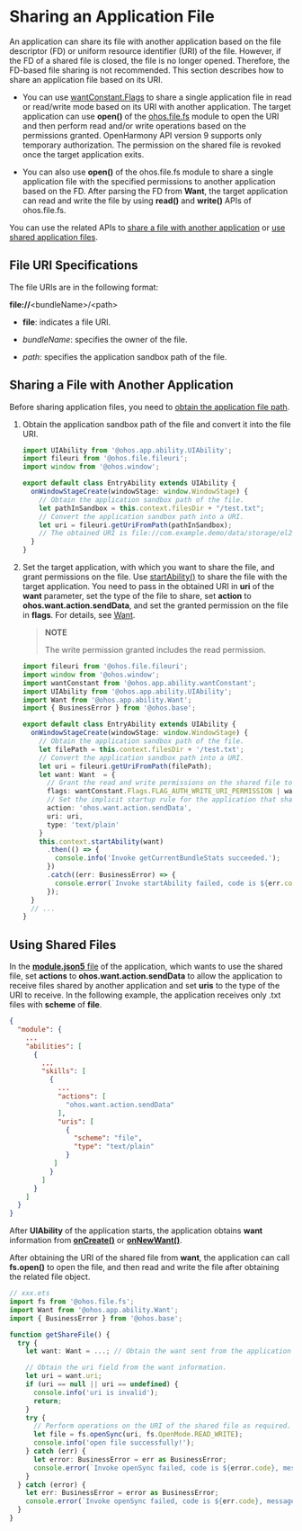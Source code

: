 # Sharing an Application File

An application can share its file with another application based on the file descriptor (FD) or uniform resource identifier (URI) of the file. However, if the FD of a shared file is closed, the file is no longer opened. Therefore, the FD-based file sharing is not recommended. This section describes how to share an application file based on its URI.

- You can use [wantConstant.Flags](../reference/apis/js-apis-app-ability-wantConstant.md#wantconstantflags) to share a single application file in read or read/write mode based on its URI with another application. The target application can use **open()** of the [ohos.file.fs](../reference/apis/js-apis-file-fs.md#fsopen) module to open the URI and then perform read and/or write operations based on the permissions granted. OpenHarmony API version 9 supports only temporary authorization. The permission on the shared file is revoked once the target application exits.

- You can also use **open()** of the ohos.file.fs module to share a single application file with the specified permissions to another application based on the FD. After parsing the FD from **Want**, the target application can read and write the file by using **read()** and **write()** APIs of ohos.file.fs.

You can use the related APIs to [share a file with another application](#sharing-a-file-with-another-application) or [use shared application files](#using-shared-files).

## File URI Specifications

The file URIs are in the following format:

**file://**&lt;bundleName&gt;/&lt;path&gt;

- **file**: indicates a file URI.

- *bundleName*: specifies the owner of the file.

- *path*: specifies the application sandbox path of the file.

## Sharing a File with Another Application

Before sharing application files, you need to [obtain the application file path](../application-models/application-context-stage.md#obtaining-application-file-paths).

1. Obtain the application sandbox path of the file and convert it into the file URI.

   ```ts
   import UIAbility from '@ohos.app.ability.UIAbility';
   import fileuri from '@ohos.file.fileuri';
   import window from '@ohos.window';

   export default class EntryAbility extends UIAbility {
     onWindowStageCreate(windowStage: window.WindowStage) {
       // Obtain the application sandbox path of the file.
       let pathInSandbox = this.context.filesDir + "/test.txt";
       // Convert the application sandbox path into a URI.
       let uri = fileuri.getUriFromPath(pathInSandbox);
       // The obtained URI is file://com.example.demo/data/storage/el2/base/files/test.txt.
     }
   }
   ```

2. Set the target application, with which you want to share the file, and grant permissions on the file.
   Use [startAbility()](../reference/apis/js-apis-inner-application-uiAbilityContext.md#uiabilitycontextstartability) to share the file with the target application. You need to pass in the obtained URI in **uri** of the **want** parameter, set the type of the file to share, set **action** to **ohos.want.action.sendData**, and set the granted permission on the file in **flags**. For details, see [Want](../reference/apis/js-apis-app-ability-want.md#attributes).

   > **NOTE**
   >
   > The write permission granted includes the read permission.

   ```ts
   import fileuri from '@ohos.file.fileuri';
   import window from '@ohos.window';
   import wantConstant from '@ohos.app.ability.wantConstant';
   import UIAbility from '@ohos.app.ability.UIAbility';
   import Want from '@ohos.app.ability.Want';
   import { BusinessError } from '@ohos.base';

   export default class EntryAbility extends UIAbility {
     onWindowStageCreate(windowStage: window.WindowStage) {
       // Obtain the application sandbox path of the file.
       let filePath = this.context.filesDir + '/test.txt';
       // Convert the application sandbox path into a URI.
       let uri = fileuri.getUriFromPath(filePath);
       let want: Want  = {
         // Grant the read and write permissions on the shared file to the target application.
         flags: wantConstant.Flags.FLAG_AUTH_WRITE_URI_PERMISSION | wantConstant.Flags.FLAG_AUTH_READ_URI_PERMISSION,
         // Set the implicit startup rule for the application that shares the file.
         action: 'ohos.want.action.sendData',
         uri: uri,
         type: 'text/plain'
       }
       this.context.startAbility(want)
         .then(() => {
           console.info('Invoke getCurrentBundleStats succeeded.');
         })
         .catch((err: BusinessError) => {
           console.error(`Invoke startAbility failed, code is ${err.code}, message is ${err.message}`);
         });
     }
     // ...
   }
   ```

## Using Shared Files

In the [**module.json5** file](../quick-start/module-configuration-file.md) of the application, which wants to use the shared file, set **actions** to **ohos.want.action.sendData** to allow the application to receive files shared by another application and set **uris** to the type of the URI to receive. In the following example, the application receives only .txt files with **scheme** of **file**.

```json
{
  "module": {
    ...
    "abilities": [
      {
        ...
        "skills": [
          {
            ...
            "actions": [
              "ohos.want.action.sendData"
            ],
            "uris": [
              {
                "scheme": "file",
                "type": "text/plain"
              }
           ]
          }
        ]
      }
    ]
  }
}
```

After **UIAbility** of the application starts, the application obtains **want** information from [**onCreate()**](../reference/apis/js-apis-app-ability-uiAbility.md#uiabilityoncreate) or [**onNewWant()**](../reference/apis/js-apis-app-ability-uiAbility.md#uiabilityonnewwant).

After obtaining the URI of the shared file from **want**, the application can call **fs.open()** to open the file, and then read and write the file after obtaining the related file object.

```ts
// xxx.ets
import fs from '@ohos.file.fs';
import Want from '@ohos.app.ability.Want';
import { BusinessError } from '@ohos.base';

function getShareFile() {
  try {
    let want: Want = ...; // Obtain the want sent from the application that shares the file.

    // Obtain the uri field from the want information.
    let uri = want.uri;
    if (uri == null || uri == undefined) {
      console.info('uri is invalid');
      return;
    }
    try {
      // Perform operations on the URI of the shared file as required. For example, open the URI to obtain the file object in read/write mode.
      let file = fs.openSync(uri, fs.OpenMode.READ_WRITE);
      console.info('open file successfully!');
    } catch (err) {
      let error: BusinessError = err as BusinessError;
      console.error(`Invoke openSync failed, code is ${error.code}, message is ${error.message}`);
    }
  } catch (error) {
    let err: BusinessError = error as BusinessError;
    console.error(`Invoke openSync failed, code is ${err.code}, message is ${err.message}`);
  }
}
```